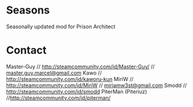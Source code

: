 Seasons
=======

Seasonally updated mod for Prison Architect



Contact
=======

Master-Guy // http://steamcommunity.com/id/Master-Guy/ // master.guy.marcel@gmail.com
Kawo // http://steamcommunity.com/id/kaworu-kun
MiriW // http://steamcommunity.com/id/MiriW // miriamw3st@gmail.com
Smodd // http://steamcommunity.com/id/smodd
PiterMan (Piteriuz) //http://steamcommunity.com/id/piterman/